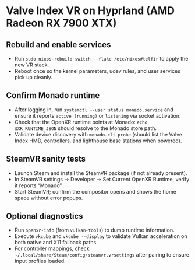 # Valve Index VR on Hyprland (AMD Radeon RX 7900 XTX)

## Rebuild and enable services
- Run `sudo nixos-rebuild switch --flake /etc/nixos#telfir` to apply the new VR stack.
- Reboot once so the kernel parameters, udev rules, and user services pick up cleanly.

## Confirm Monado runtime
- After logging in, run `systemctl --user status monado.service` and ensure it reports `active (running)` or `listening` via socket activation.
- Check that the OpenXR runtime points at Monado: `echo $XR_RUNTIME_JSON` should resolve to the Monado store path.
- Validate device discovery with `monado-cli probe` (should list the Valve Index HMD, controllers, and lighthouse base stations when powered).

## SteamVR sanity tests
- Launch Steam and install the SteamVR package (if not already present).
- In SteamVR settings → Developer → Set Current OpenXR Runtime, verify it reports “Monado”.
- Start SteamVR; confirm the compositor opens and shows the home space without error popups.

## Optional diagnostics
- Run `openxr-info` (from `vulkan-tools`) to dump runtime information.
- Execute `vkcube` and `vkcube --display` to validate Vulkan acceleration on both native and X11 fallback paths.
- For controller mappings, check `~/.local/share/Steam/config/steamvr.vrsettings` after pairing to ensure input profiles loaded.
